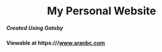 <h1 align="center">
  My Personal Website
</h1>

<h5 >Created Using Gatsby</h5>


**Viewable at https:///www.aranbc.com**
